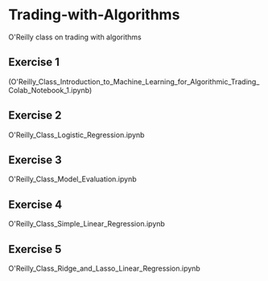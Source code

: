 # Trading-with-Algorithms
O'Reilly class on trading with algorithms

## Exercise 1
(O'Reilly_Class_Introduction_to_Machine_Learning_for_Algorithmic_Trading_Colab_Notebook_1.ipynb)

## Exercise 2
O'Reilly_Class_Logistic_Regression.ipynb

## Exercise 3
O'Reilly_Class_Model_Evaluation.ipynb

## Exercise 4
O'Reilly_Class_Simple_Linear_Regression.ipynb

## Exercise 5
O'Reilly_Class_Ridge_and_Lasso_Linear_Regression.ipynb
